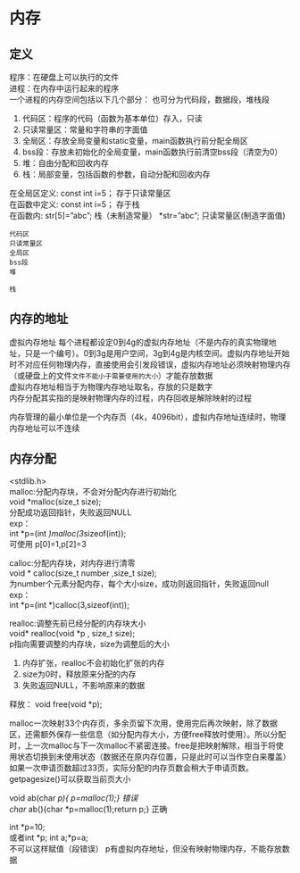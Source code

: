 # 内存

## 定义

程序：在硬盘上可以执行的文件  
进程：在内存中运行起来的程序  
一个进程的内存空间包括以下几个部分：
也可分为代码段，数据段，堆栈段

1. 代码区：程序的代码（函数为基本单位）存入，只读
2. 只读常量区：常量和字符串的字面值
3. 全局区：存放全局变量和static变量，main函数执行前分配全局区
4. bss段：存放未初始化的全局变量，main函数执行前清空bss段（清空为0）
5. 堆：自由分配和回收内存
6. 栈：局部变量，包括函数的参数，自动分配和回收内存

在全局区定义: const  int  i=5； 存于只读常量区  
在函数中定义: const  int  i=5； 存于栈  
在函数内: str[5]=”abc”;  栈（未制造常量）  *str=”abc”;  只读常量区(制造字面值)  

```
代码区
只读常量区
全局区
bss段
堆

栈
```

## 内存的地址

虚拟内存地址
每个进程都设定0到4g的虚拟内存地址（不是内存的真实物理地址，只是一个编号）。0到3g是用户空间，3g到4g是内核空间。虚拟内存地址开始时不对应任何物理内存，直接使用会引发段错误，虚拟内存地址必须映射物理内存（或硬盘上的文件`文件不能小于需要使用的大小`）才能存放数据  
虚拟内存地址相当于为物理内存地址取名，存放的只是数字  
内存分配其实指的是映射物理内存的过程，内存回收是解除映射的过程  

内存管理的最小单位是一个内存页（4k，4096bit），虚拟内存地址连续时，物理内存地址可以不连续

## 内存分配

<stdlib.h>  
malloc:分配内存块，不会对分配内存进行初始化  
   void  *malloc(size_t  size);  
分配成功返回指针，失败返回NULL  
exp：  
int  *p=(int *)malloc(3*sizeof(int));  
可使用 p[0]=1,p[2]=3  

calloc:分配内存块，对内存进行清零  
void *  calloc(size_t  number ,size_t  size);  
为number个元素分配内存，每个大小size，成功则返回指针，失败返回null  
exp：  
int *p=(int *)calloc(3,sizeof(int));  

realloc:调整先前已经分配的内存块大小  
void*  realloc(void  *p ,  size_t  size);  
p指向需要调整的内存块，size为调整后的大小

1. 内存扩张，realloc不会初始化扩张的内存
2. size为0时，释放原来分配的内存
3. 失败返回NULL，不影响原来的数据

释放： void  free(void  *p);

malloc一次映射33个内存页，多余页留下次用，使用完后再次映射，除了数据区，还需额外保存一些信息（如分配内存大小，方便free释放时使用）。所以分配时，上一次malloc与下一次malloc不紧密连接。free是把映射解除，相当于将使用状态切换到未使用状态（数据还在原内存位置，只是此时可以当作空白来覆盖）
如果一次申请页数超过33页，实际分配的内存页数会稍大于申请页数。  
getpagesize()可以获取当前页大小

void  ab(char *p){ p=malloc(1);} 错误  
char* ab(){char *p=malloc(1);return p;} 正确

int  *p=10;  
或者int  *p;  int  a;*p=a;  
不可以这样赋值（段错误）
p有虚拟内存地址，但没有映射物理内存，不能存放数据
